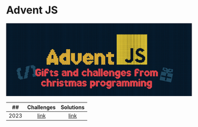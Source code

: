 # Advent JS

![cover2023](./public/logo2023.png)

| ##    |                               Challenges                              |                              Solutions                               |
| :---: |:---------------------------------------------------------------------:|:--------------------------------------------------------------------:|
|  2023   | [link](https://adventjs.dev/)                                       |   [link](https://github.com/AlecANL/adventjs/tree/main/src/2023)     |
